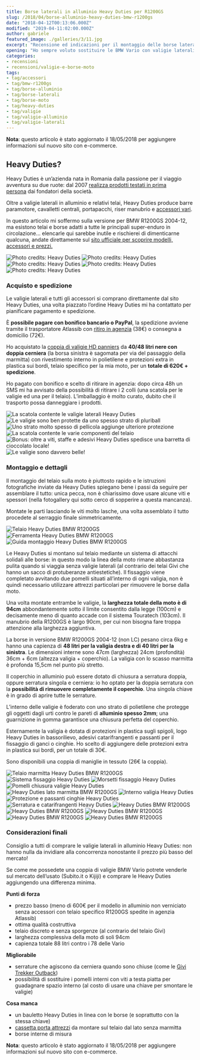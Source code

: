 ```yaml
---
title: Borse laterali in alluminio Heavy Duties per R1200GS
slug: /2018/04/borse-alluminio-heavy-duties-bmw-r1200gs
date: "2018-04-12T00:13:06.000Z"
modified: "2019-04-11:02:00.000Z"
author: gabriele
featured_image: ./galleries/3/11.jpg
excerpt: "Recensione ed indicazioni per il montaggio delle borse laterali in alluminio Heavy Duties per BMW R1200GS: ottima qualità e capienza al prezzo giusto!"
opening: "Ho sempre voluto sostituire le BMW Vario con valigie laterali in alluminio ma sono sempre stato scoraggiato dal prezzo: fortunatamente ho scoperto l’esistenza delle Heavy Duties!"
categories:
- recensioni
- recensioni/valigie-e-borse-moto
tags:
- tag/accessori
- tag/bmw-r1200gs
- tag/borse-alluminio
- tag/borse-laterali
- tag/borse-moto
- tag/heavy-duties
- tag/valigie
- tag/valigie-alluminio
- tag/valigie-laterali
---
```

**Nota**: questo articolo è stato aggiornato il 18/05/2018 per aggiungere informazioni sul nuovo sito con e-commerce.

## Heavy Duties?

Heavy Duties è un’azienda nata in Romania dalla passione per il viaggio avventura su due ruote: dal 2007 [realizza prodotti testati in prima persona](https://heavyduties.ro/ourstory/) dai fondatori della società.

Oltre a valigie laterali in alluminio e relativi telai, Heavy Duties produce barre paramotore, cavalletti centrali, portapacchi, riser manubrio e [accessori vari](http://www.heavyduties.ro/accessories/).

In questo articolo mi soffermo sulla versione per BMW R1200GS 2004-12, ma esistono telai e borse adatti a tutte le principali super-enduro in circolazione… elencarle qui sarebbe inutile e rischierei di dimenticarne qualcuna, andate direttamente sul [sito ufficiale per scoprire modelli, accessori e prezzi.](http://heavyduties.ro/)

![Photo credits: Heavy Duties](./galleries/0/0.jpg "Photo credits: Heavy Duties")
![Photo credits: Heavy Duties](./galleries/0/1.jpg "Photo credits: Heavy Duties")
![Photo credits: Heavy Duties](./galleries/0/2.jpg "Photo credits: Heavy Duties")
![Photo credits: Heavy Duties](./galleries/0/3.jpg "Photo credits: Heavy Duties")
![Photo credits: Heavy Duties](./galleries/0/4.jpg "Photo credits: Heavy Duties")

### Acquisto e spedizione

Le valigie laterali e tutti gli accessori si comprano direttamente dal sito Heavy Duties, una volta piazzato l’ordine Heavy Duties mi ha contattato per pianificare pagamento e spedizione.

È **possibile pagare con bonifico bancario o PayPal**, la spedizione avviene tramite il trasportatore Atlassib con [ritiro in agenzia](http://www.atlassib.it/agenzie/) (38€) o consegna a domicilio (72€).

Ho acquistato la [coppia di valigie HD panniers](http://www.heavyduties.ro/panniers/) da **40/48 litri nere con doppia cerniera** (la borsa sinistra è sagomata per via del passaggio della marmitta) con rivestimento interno in polietilene e protezioni extra in plastica sui bordi, telaio specifico per la mia moto, per un **totale di 620€ + spedizione**.

Ho pagato con bonifico e scelto di ritirare in agenzia: dopo circa 48h un SMS mi ha avvisato della possibilità di ritirare i 2 colli (una scatola per le valigie ed una per il telaio). L’imballaggio è molto curato, dubito che il trasporto possa danneggiare i prodotti.

![](./galleries/1/0.jpg "La scatola contente le valigie laterali Heavy Duties")
![](./galleries/1/1.jpg "Le valigie sono ben protette da uno spesso strato di pluriball")
![](./galleries/1/2.jpg "Uno strato molto spesso di pellicola aggiunge ulteriore protezione")
![](./galleries/1/3.jpg "La scatola contente le varie componenti del telaio")
![](./galleries/1/4.jpg "Bonus: oltre a viti, staffe e adesivi Heavy Duties spedisce una barretta di cioccolato locale!")
![](./galleries/1/5.jpg "Le valigie sono davvero belle!")

### Montaggio e dettagli

Il montaggio del telaio sulla moto è piuttosto rapido e le istruzioni fotografiche inviate da Heavy Duties spiegano bene i passi da seguire per assemblare il tutto: unica pecca, non è chiarissimo dove usare alcune viti e spessori (nella fotogallery qui sotto cerco di sopperire a questa mancanza).

Montate le parti lasciando le viti molto lasche, una volta assemblato il tutto procedete al serraggio finale simmetricamente.

![Telaio Heavy Duties BMW R1200GS](./galleries/2/0.jpg "Il telaio Heavy Duties per BMW R1200GS è composto da 3 parti che arrivano imballate molto bene")
![Ferramenta Heavy Duties BMW R1200GS](./galleries/2/1.jpg "Dettaglio ferramenta telaio Heavy Duties per BMW R1200GS. Le due rondelle in basso a DX avanzano!")
![Guida montaggio Heavy Duties BMW R1200GS](./galleries/2/2.jpg "Indicazioni per il montaggio del telaio Heavy Duties per BMW R1200GS")

Le Heavy Duties si montano sul telaio mediante un sistema di attacchi solidali alle borse: in questo modo la linea della moto rimane abbastanza pulita quando si viaggia senza valigie laterali (al contrario dei telai Givi che hanno un sacco di protuberanze antiestetiche). Il fissaggio viene completato avvitando due pomelli situati all’interno di ogni valigia, non è quindi necessario utilizzare attrezzi particolari per rimuovere le borse dalla moto.

Una volta montate entrambe le valigie, la **larghezza totale della moto è di 94cm** abbondantemente sotto il limite consentito dalla legge (100cm) e decisamente meno di quanto accade con il sistema Touratech (103cm). Il manubrio della R1200GS è largo 90cm, per cui non bisogna fare troppa attenzione alla larghezza aggiuntiva.

La borse in versione BMW R1200GS 2004-12 (non LC) pesano circa 6kg e hanno una capienza di **48 litri per la valigia destra e di 40 litri per la sinistra**. Le dimensioni interne sono 47cm (larghezza) 24cm (profondità)  36cm + 6cm (altezza valigia + coperchio). La valigia con lo scasso marmitta è profonda 15,5cm nel punto più stretto.

Il coperchio in alluminio può essere dotato di chiusura a serratura doppia, oppure serratura singola e cerniera: io ho optato per la doppia serratura con la **possibilità di rimuovere completamente il coperchio**. Una singola chiave è in grado di aprire tutte le serrature.

L’interno delle valigie è foderato con uno strato di polietilene che protegge gli oggetti dagli urti contro le pareti di **alluminio spesso 2mm**; una guarnizione in gomma garantisce una chiusura perfetta del coperchio.

Esternamente la valigia è dotata di protezioni in plastica sugli spigoli, logo Heavy Duties in bassorilievo, adesivi catarifrangenti e passanti per il fissaggio di ganci o cinghie. Ho scelto di aggiungere delle protezioni extra in plastica sui bordi, per un totale di 30€.

Sono disponibili una coppia di maniglie in tessuto (26€ la coppia).

![Telaio marmitta Heavy Duties BMW R1200GS](./galleries/3/0.jpg "Il telaio Heavy Duties segue la marmitta della BMW R1200GS")
![Sistema fissaggio Heavy Duties](./galleries/3/1.jpg "Dettaglio del sistema di fissaggio delle valigie laterali Heavy Duties")
![Morsetti fissaggio Heavy Duties](./galleries/3/2.jpg "Questi morsetti si chiudono fissando le valigie al telaio")
![Pomelli chiusura valigie Heavy Duties](./galleries/3/3.jpg "I morsetti vengono aperti e chiusi agendo sui pomelli all'interno della valigia")
![Heavy Duties lato marmitta BMW R1200GS](./galleries/3/4.jpg "La valigia lato marmitta ha uno scasso, il volume scende da 48 a 40 litri")
![Interno valigia Heavy Duties](./galleries/3/5.jpg "L'interno delle valigie è foderato con uno strato di polietilene")
![Protezione e passanti cinghie Heavy Duties](./galleries/3/6.jpg "Dettaglio passanti cinghie e protezioni spigoli")
![Serratura e catarifrangenti Heavy Duties](./galleries/3/7.jpg "Dettaglio serratura e catarifrangenti ")
![Heavy Duties BMW R1200GS](./galleries/3/8.jpg "La valigia destra montata su BMW R1200GS")
![Heavy Duties BMW R1200GS](./galleries/3/9.jpg "Vista laterale valigia in alluminio Heavy Duties da 48 litri")
![Heavy Duties BMW R1200GS](./galleries/3/10.jpg "Le valigie Heavy Duties su BMW R1200GS")
![Heavy Duties BMW R1200GS](./galleries/3/11.jpg "Vista posteriore valigie Heavy Duties su BMW R1200GS")
![Heavy Duties BMW R1200GS](./galleries/3/12.jpg "Le valigie Heavy Duties viste dall'alto su BMW R1200GS")

### Considerazioni finali

Consiglio a tutti di comprare le valigie laterali in alluminio Heavy Duties: non hanno nulla da invidiare alla concorrenza nonostante il prezzo più basso del mercato!

Se come me possedete una coppia di valigie BMW Vario potrete venderle sul mercato dell’usato (Subito.it o Kijiji) e comprare le Heavy Duties aggiungendo una differenza minima.

**Punti di forza**

*   prezzo basso (meno di 600€ per il modello in alluminio non verniciato senza accessori con telaio specifico R1200GS spedite in agenzia Atlassib)
*   ottima qualità costruttiva
*   telaio discreto e senza sporgenze (al contrario del telaio Givi)
*   larghezza complessiva della moto di soli 94cm
*   capienza totale 88 litri contro i 78 delle Vario

**Migliorabile**

*   serrature che agiscono da cerniera quando sono chiuse (come le [Givi Trekker Outback](https://www.ebay.it/sch/i.html?_nkw=givi+trekker+outback+bmw))
*   possibilità di sostituire i pomelli interni con viti a testa piatta per guadagnare spazio interno (al costo di usare una chiave per smontare le valigie)

**Cosa manca**

*   un bauletto Heavy Duties in linea con le borse (e soprattutto con la stessa chiave)
*   [cassetta porta attrezzi](https://amzn.to/2GQrPsN) da montare sul telaio dal lato senza marmitta
*   borse interne di misura

**Nota**: questo articolo è stato aggiornato il 18/05/2018 per aggiungere informazioni sul nuovo sito con e-commerce.